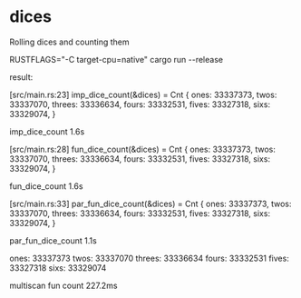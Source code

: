 # dices
Rolling dices and counting them

RUSTFLAGS="-C target-cpu=native" cargo run --release

result:

[src/main.rs:23] imp_dice_count(&dices) = Cnt {
    ones: 33337373,
    twos: 33337070,
    threes: 33336634,
    fours: 33332531,
    fives: 33327318,
    sixs: 33329074,
}

imp_dice_count 1.6s

[src/main.rs:28] fun_dice_count(&dices) = Cnt {
    ones: 33337373,
    twos: 33337070,
    threes: 33336634,
    fours: 33332531,
    fives: 33327318,
    sixs: 33329074,
}

fun_dice_count 1.6s

[src/main.rs:33] par_fun_dice_count(&dices) = Cnt {
    ones: 33337373,
    twos: 33337070,
    threes: 33336634,
    fours: 33332531,
    fives: 33327318,
    sixs: 33329074,
}

par_fun_dice_count 1.1s

ones: 33337373
twos: 33337070
threes: 33336634
fours: 33332531
fives: 33327318
sixs: 33329074

multiscan fun count 227.2ms
